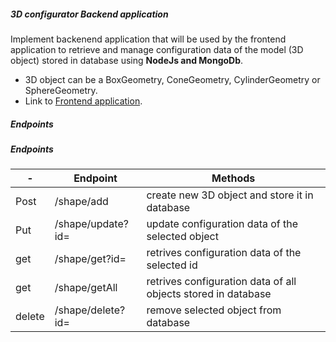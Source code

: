##### 3D configurator Backend application

Implement backenend  application that will be used by the frontend application to retrieve and manage configuration data of the model (3D object) stored in database using **NodeJs and MongoDb**.
- 3D object can be a BoxGeometry, ConeGeometry, CylinderGeometry or SphereGeometry.
- Link to [Frontend application](https://github.com/SanaaO/Frontend).

##### Endpoints

##### Endpoints


|        -       |Endpoint                       |Methods                                                       |
|----------------|-------------------------------|--------------------------------------------------------------
|Post            |/shape/add                     |create new 3D object and store it in database                 |
|Put             |/shape/update?id=              |update configuration data of the selected object              |
|get             |/shape/get?id=                 |retrives configuration data of the selected id                |
|get             |/shape/getAll                  |retrives configuration data of all objects stored in database |
|delete          |/shape/delete?id=              |remove selected object from database                          |



